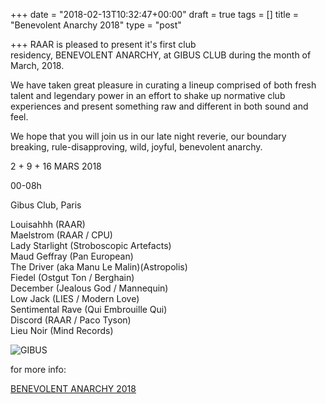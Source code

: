 +++
date = "2018-02-13T10:32:47+00:00"
draft = true
tags = []
title = "Benevolent Anarchy 2018"
type = "post"

+++
RAAR is pleased to present it's first club residency, BENEVOLENT ANARCHY, at GIBUS CLUB during the month of March, 2018.

We have taken great pleasure in curating a lineup comprised of both fresh talent and legendary power in an effort to shake up normative club experiences and present something raw and different in both sound and feel.

We hope that you will join us in our late night reverie, our boundary breaking, rule-disapproving, wild, joyful, benevolent anarchy.

2 + 9 + 16 MARS 2018

00-08h

Gibus Club, Paris

Louisahhh (RAAR)  
Maelstrom (RAAR / CPU)   
Lady Starlight (Stroboscopic Artefacts)  
Maud Geffray (Pan European)  
The Driver (aka Manu Le Malin)(Astropolis)   
Fiedel (Ostgut Ton / Berghain)   
December (Jealous God / Mannequin)  
Low Jack (LIES / Modern Love)   
Sentimental Rave (Qui Embrouille Qui)  
Discord (RAAR / Paco Tyson)   
Lieu Noir (Mind Records)

![GIBUS](/uploads/2018/02/13/Affiche#1.jpg "BENEVOLENT ANARCHY")

for more info:

[BENEVOLENT ANARCHY 2018](https://www.facebook.com/events/1177225232413156/ "BENEVOLENT ANARCHY 2018")
